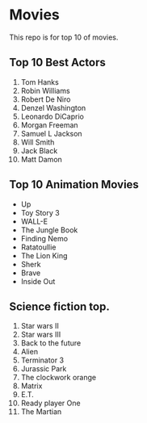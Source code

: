 # Movies

This repo is for top 10 of movies.


## Top 10 Best Actors

1. Tom Hanks
2. Robin Williams
3. Robert De Niro
4. Denzel Washington
5. Leonardo DiCaprio
6. Morgan Freeman
7. Samuel L Jackson
8. Will Smith
9. Jack Black
10. Matt Damon

## Top 10 Animation Movies
+ Up
+ Toy Story 3
+ WALL-E
+ The Jungle Book
+ Finding Nemo
+ Ratatoullie
+ The Lion King
+ Sherk
+ Brave
+ Inside Out


## Science fiction top.

1. Star wars II
2. Star wars III
3. Back to the future
4. Alien
4. Terminator 3
5. Jurassic Park
6. The clockwork orange
7. Matrix
8. E.T.
9. Ready player One
10. The Martian

